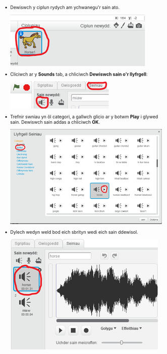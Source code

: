+ Dewiswch y ciplun rydych am ychwanegu'r sain ato.
    
    ![screenshot](images/sprite-select.png)

+ Cliciwch ar y **Sounds** tab, a chliciwch **Dewiswch sain o'r llyfrgell**:
    
    ![screenshot](images/import-sound.png)

+ Trefnir swniau yn ôl categori, a gallwch glicio ar y botwm **Play** i glywed sain. Dewiswch sain addas a chliciwch **OK**.
    
    ![screenshot](images/choose-sound.png)

+ Dylech wedyn weld bod eich sbrityn wedi eich sain ddewisol.
    
    ![screenshot](images/sound-imported.png)